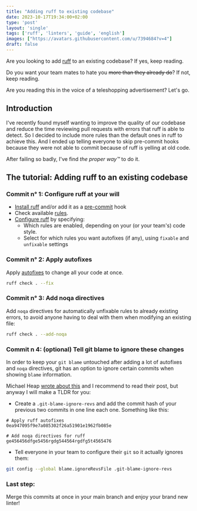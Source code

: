 ```yaml
---                                                                             
title: "Adding ruff to existing codebase"
date: 2023-10-17T19:34:00+02:00
type: 'post'
layout: 'single'
tags: ['ruff', 'linters', 'guide', 'english']
images: ["https://avatars.githubusercontent.com/u/7394684?v=4"]
draft: false
---
```


Are you looking to add [ruff](https://docs.astral.sh/ruff/) to an existing codebase? If yes, keep reading.

Do you want your team mates to hate you ~~more than they already do~~? If not, keep reading.

Are you reading this in the voice of a teleshopping advertisement? Let's go.

## Introduction

I've recently found myself wanting to improve the quality of our codebase and reduce the time reviewing pull requests with errors that ruff is able to detect. So I decided to include more rules than the default ones in ruff to achieve this. And I ended up telling everyone to skip pre-commit hooks because they were not able to commit because of ruff is yelling at old code.

After failing so badly, I've find *the proper way™* to do it.


## The tutorial: Adding ruff to an existing codebase

### Commit n° 1: Configure ruff at your will
 - [Install ruff](https://docs.astral.sh/ruff/installation/) and/or add it as a [pre-commit](https://github.com/astral-sh/ruff-pre-commit) hook
 - Check available [rules](https://docs.astral.sh/ruff/rules/).
 - [Configure ruff](https://docs.astral.sh/ruff/configuration/) by specifying:
   - Which rules are enabled, depending on your (or your team's) code style.
   - Select for which rules you want autofixes (if any), using `fixable` and `unfixable` settings
  
### Commit n° 2: Apply autofixes
Apply [autofixes](https://docs.astral.sh/ruff/configuration/#fixes) to change all your code at once.
```bash
ruff check . --fix
```

### Commit n° 3: Add noqa directives
Add `noqa` directives for automatically unfixable rules to already existing errors, to avoid anyone having to deal with them when modifying an existing file:
```bash
ruff check . --add-noqa
```

### Commit n 4: (optional) Tell git blame to ignore these changes 
In order to keep your `git blame` untouched after adding a lot of autofixes and `noqa` directives, git has an option to ignore certain commits when showing `blame` information. 

Michael Heap [wrote about this](https://www.michaelheap.com/git-ignore-rev/) and I recommend to read their post, but anyway I will make a TLDR for you:
 - Create a `.git-blame-ignore-revs` and add the commit hash of your previous two commits in one line each one. Something like this:
 ```
# Apply ruff autofixes
0ea947095f9e7a085302f26a51901e1962fb085e

# Add noqa directives for ruff
ge456456dfge5456rgdg544564rgdfg5t4565476
```
 - Tell everyone in your team to configure their `git` so it actually ignores them:
```bash
git config --global blame.ignoreRevsFile .git-blame-ignore-revs
```

### Last step: 
Merge this commits at once in your main branch and enjoy your brand new linter!
